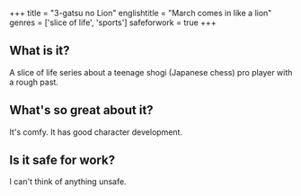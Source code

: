 +++
title = "3-gatsu no Lion"
englishtitle = "March comes in like a lion"
genres = ['slice of life', 'sports']
safeforwork = true
+++

What is it?
-----------

A slice of life series about a teenage shogi (Japanese chess) pro player with a rough past.

What's so great about it?
-------------------------

It's comfy. It has good character development.

Is it safe for work?
--------------------

I can't think of anything unsafe.
